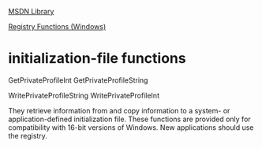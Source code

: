 [MSDN Library](https://msdn.microsoft.com/zh-cn/library/ms310241)

[Registry Functions (Windows)](https://msdn.microsoft.com/en-us/library/windows/desktop/ms724875(v=vs.85).aspx)

# initialization-file functions

GetPrivateProfileInt
GetPrivateProfileString

WritePrivateProfileString
WritePrivateProfileInt

They retrieve information from and copy information to a system- or application-defined initialization file. These functions are provided only for compatibility with 16-bit versions of Windows. New applications should use the registry.
